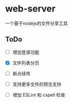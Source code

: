 # web-server

一个基于nodejs的文件分享工具

## ToDo

- [ ] 增加登录功能

- [x] 文件列表分页

- [ ] 断点续传

- [ ] 支持更多文件的预览支持

- [ ] 增加 ESLint 和 cspell 检查
